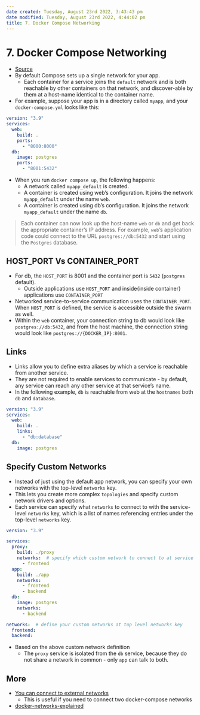 ```yaml
---
date created: Tuesday, August 23rd 2022, 3:43:43 pm
date modified: Tuesday, August 23rd 2022, 4:44:02 pm
title: 7. Docker Compose Networking
---
```


# 7. Docker Compose Networking

- [Source](https://docs.docker.com/compose/networking/)
- By default Compose sets up a single network for your app.
	- Each container for a service joins the `default` network and is both reachable by other containers on that network, and discover-able by them at a host-name identical to the container name.
- For example, suppose your app is in a directory called `myapp`, and your `docker-compose.yml` looks like this:

```yml
version: "3.9"
services:
  web:
    build: .
    ports:
      - "8000:8000"
  db:
    image: postgres
    ports:
      - "8001:5432"
```

- When you run `docker compose up`, the following happens:
	- A network called `myapp_default` is created.
	- A container is created using web’s configuration. It joins the network `myapp_default` under the name `web`.
	- A container is created using db’s configuration. It joins the network `myapp_default` under the name `db`.

> Each container can now look up the host-name `web` or `db` and get back the appropriate container’s IP address. For example, `web`’s application code could connect to the URL `postgres://db:5432` and start using the `Postgres` database.

## HOST_PORT Vs CONTAINER_PORT

- For db, the `HOST_PORT` is 8001 and the container port is `5432` (`postgres` default).
	- Outside applications use `HOST_PORT` and inside{inside container} applications use `CONTAINER_PORT`
- Networked service-to-service communication uses the `CONTAINER_PORT`. When `HOST_PORT` is defined, the service is accessible outside the swarm as well.
- Within the `web` container, your connection string to db would look like `postgres://db:5432`, and from the host machine, the connection string would look like `postgres://{DOCKER_IP}:8001`.

## Links

- Links allow you to define extra aliases by which a service is reachable from another service.
- They are not required to enable services to communicate - by default, any service can reach any other service at that service’s name.
- In the following example, `db` is reachable from web at the `hostnames` both `db` and `database`.

```yml
version: "3.9"
services:
  web:
    build: .
    links:
      - "db:database"
  db:
    image: postgres
```

## Specify Custom Networks

- Instead of just using the default app network, you can specify your own networks with the top-level `networks` key.
- This lets you create more complex `topologies` and specify custom network drivers and options.
- Each service can specify what `networks` to connect to with the service-level `networks` key, which is a list of names referencing entries under the top-level `networks` key.

```yml
version: "3.9"

services:
  proxy:
    build: ./proxy
    networks:  # specify which custom network to connect to at service level networks key
      - frontend 
  app:
    build: ./app
    networks:
      - frontend
      - backend
  db:
    image: postgres
    networks:
      - backend

networks:  # define your custom networks at top level networks key
  frontend: 
  backend:
```

- Based on the above custom network definition
	- The `proxy` service is isolated from the `db` service, because they do not share a network in common - only `app` can talk to both.

## More

 - [You can connect to external networks](https://docs.docker.com/compose/networking/#use-a-pre-existing-network)
	 - This is useful if you need to connect two docker-compose networks
 - [docker-networks-explained](https://accesto.com/blog/docker-networks-explained-part-2/)
